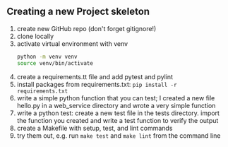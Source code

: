 ## Creating a new Project skeleton
1. create new GitHub repo (don't forget gitignore!)
2. clone locally 
3. activate virtual environment with venv
    ```bash
    python -m venv venv
    source venv/bin/activate
    ```
4. create a requirements.tt file and add pytest and pylint
5. install packages from requirements.txt: `pip install -r requirements.txt`
6. write a simple python function that you can test; I created a new file hello.py in a web_service directory and wrote a very simple function 
7. write a python test: create a new test file in the tests directory. import the function you created and write a test function to verify the output
8. create a Makefile with setup, test, and lint commands
9. try them out, e.g. run `make test` and `make lint` from the command line


